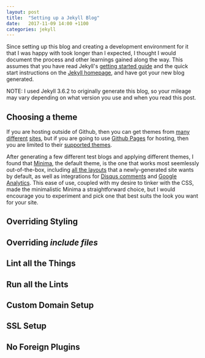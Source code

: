 ```yaml
---
layout: post
title:  "Setting up a Jekyll Blog"
date:   2017-11-09 14:00 +1100
categories: jekyll
---
```


Since setting up this blog and creating a development environment for it that I
was happy with took longer than I expected, I thought I would document the
process and other learnings gained along the way. This assumes that you have
read Jekyll's [getting started guide][jekyll-getting-started] and the quick
start instructions on the [Jekyll homepage][jekyll-homepage], and have got your
new blog generated.

NOTE: I used Jekyll 3.6.2 to originally generate this blog, so your mileage may
vary depending on what version you use and when you read this post.

## Choosing a theme

If you are hosting outside of Github, then you can get themes from
[many][jekyllthemes.org] [different][jekyllthemes.io]
[sites][themes.jekyllrc.org], but if you are going to use
[Github Pages][github-pages] for hosting, then you are limited to their
[supported themes][github-pages-supported-themes].

After generating a few different test blogs and applying different themes, I
found that [Minima][minima], the default theme, is the one that works most
seemlessly out-of-the-box, including [all the layouts][minima-layouts] that a
newly-generated site wants by default, as well as integrations for
[Disqus comments][minima-disqus] and
[Google Analytics][minima-google-analytics]. This ease of use, coupled with my
desire to tinker with the CSS, made the minimalistic Minima a straightforward
choice, but I would encourage you to experiment and pick one that best suits
the look you want for your site.

## Overriding Styling

## Overriding _include files_

## Lint all the Things

## Run all the Lints

## Custom Domain Setup

## SSL Setup

## No Foreign Plugins


[github-pages]: https://pages.github.com/
[github-pages-supported-themes]: https://pages.github.com/themes/
[jekyll-getting-started]: https://github.com/jekyll/jekyll#getting-started
[jekyll-homepage]: https://jekyllrb.com/
[jekyllthemes.org]: http://jekyllthemes.org/
[jekyllthemes.io]: http://jekyllthemes.io/
[minima]: https://github.com/jekyll/minima
[minima-customisation]: https://github.com/jekyll/minima#customization
[minima-disqus]: https://github.com/jekyll/minima#enabling-comments-via-disqus 
[minima-google-analytics]: https://github.com/jekyll/minima#enabling-google-analytics
[minima-layouts]: https://github.com/jekyll/minima/tree/master/_layouts
[themes.jekyllrc.org]: http://themes.jekyllrc.org/
